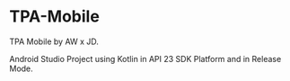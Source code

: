 # TPA-Mobile
TPA Mobile by AW x JD.

Android Studio Project using Kotlin in API 23 SDK Platform and in Release Mode.
